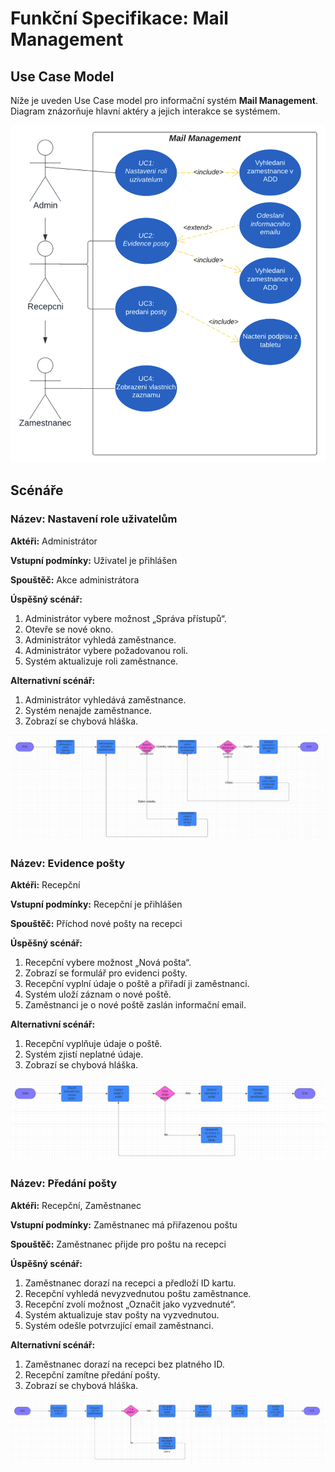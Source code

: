 # Funkční Specifikace: Mail Management

## Use Case Model

Níže je uveden Use Case model pro informační systém **Mail Management**. Diagram znázorňuje hlavní aktéry a jejich interakce se systémem.

![Use Case Diagram](images/usecase.png)

## Scénáře

### Název: Nastavení role uživatelům

**Aktéři:** Administrátor

**Vstupní podmínky:** Uživatel je přihlášen

**Spouštěč:** Akce administrátora

**Úspěšný scénář:**
1. Administrátor vybere možnost „Správa přístupů“.
2. Otevře se nové okno.
3. Administrátor vyhledá zaměstnance.
4. Administrátor vybere požadovanou roli.
5. Systém aktualizuje roli zaměstnance.

**Alternativní scénář:**
1. Administrátor vyhledává zaměstnance.
2. Systém nenajde zaměstnance.
3. Zobrazí se chybová hláška.

![Activity Diagram](images/activity1.png)

### Název: Evidence pošty

**Aktéři:** Recepční

**Vstupní podmínky:** Recepční je přihlášen

**Spouštěč:** Příchod nové pošty na recepci

**Úspěšný scénář:**
1. Recepční vybere možnost „Nová pošta“.
2. Zobrazí se formulář pro evidenci pošty.
3. Recepční vyplní údaje o poště a přiřadí ji zaměstnanci.
4. Systém uloží záznam o nové poště.
5. Zaměstnanci je o nové poště zaslán informační email.

**Alternativní scénář:**
1. Recepční vyplňuje údaje o poště.
2. Systém zjistí neplatné údaje.
3. Zobrazí se chybová hláška.

![Activity Diagram](images/activity2.png)

### Název: Předání pošty

**Aktéři:** Recepční, Zaměstnanec

**Vstupní podmínky:** Zaměstnanec má přiřazenou poštu

**Spouštěč:** Zaměstnanec přijde pro poštu na recepci

**Úspěšný scénář:**
1. Zaměstnanec dorazí na recepci a předloží ID kartu.
2. Recepční vyhledá nevyzvednutou poštu zaměstnance.
3. Recepční zvolí možnost „Označit jako vyzvednuté“.
4. Systém aktualizuje stav pošty na vyzvednutou.
5. Systém odešle potvrzující email zaměstnanci.

**Alternativní scénář:**
1. Zaměstnanec dorazí na recepci bez platného ID.
2. Recepční zamítne předání pošty.
3. Zobrazí se chybová hláška.

![Activity Diagram](images/activity3.png)